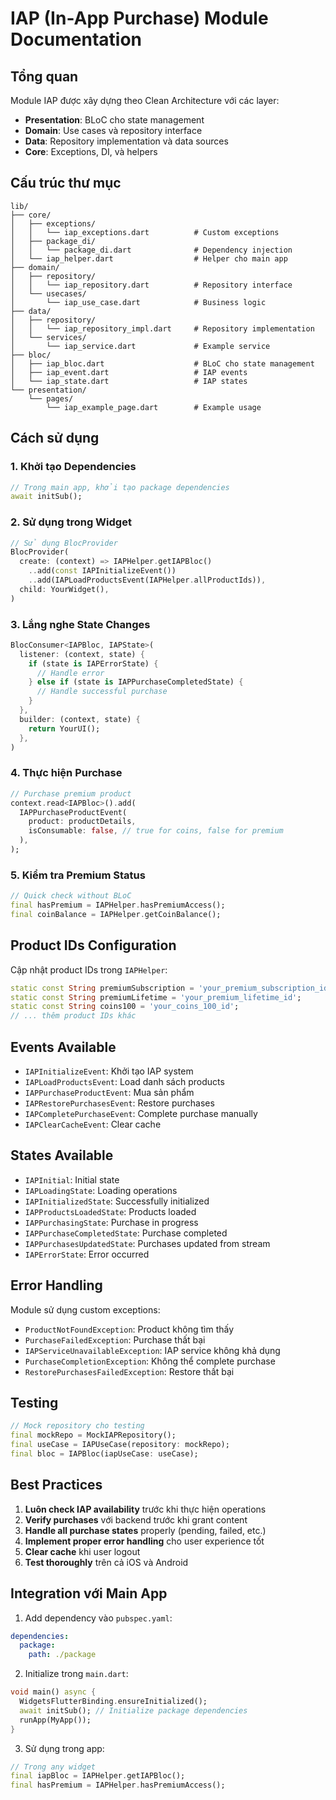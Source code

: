 # IAP (In-App Purchase) Module Documentation

## Tổng quan

Module IAP được xây dựng theo Clean Architecture với các layer:

- **Presentation**: BLoC cho state management
- **Domain**: Use cases và repository interface
- **Data**: Repository implementation và data sources
- **Core**: Exceptions, DI, và helpers

## Cấu trúc thư mục

```
lib/
├── core/
│   ├── exceptions/
│   │   └── iap_exceptions.dart          # Custom exceptions
│   ├── package_di/
│   │   └── package_di.dart              # Dependency injection
│   └── iap_helper.dart                  # Helper cho main app
├── domain/
│   ├── repository/
│   │   └── iap_repository.dart          # Repository interface
│   └── usecases/
│       └── iap_use_case.dart            # Business logic
├── data/
│   ├── repository/
│   │   └── iap_repository_impl.dart     # Repository implementation
│   └── services/
│       └── iap_service.dart             # Example service
├── bloc/
│   ├── iap_bloc.dart                    # BLoC cho state management
│   ├── iap_event.dart                   # IAP events
│   └── iap_state.dart                   # IAP states
└── presentation/
    └── pages/
        └── iap_example_page.dart        # Example usage
```

## Cách sử dụng

### 1. Khởi tạo Dependencies

```dart
// Trong main app, khởi tạo package dependencies
await initSub();
```

### 2. Sử dụng trong Widget

```dart
// Sử dụng BlocProvider
BlocProvider(
  create: (context) => IAPHelper.getIAPBloc()
    ..add(const IAPInitializeEvent())
    ..add(IAPLoadProductsEvent(IAPHelper.allProductIds)),
  child: YourWidget(),
)
```

### 3. Lắng nghe State Changes

```dart
BlocConsumer<IAPBloc, IAPState>(
  listener: (context, state) {
    if (state is IAPErrorState) {
      // Handle error
    } else if (state is IAPPurchaseCompletedState) {
      // Handle successful purchase
    }
  },
  builder: (context, state) {
    return YourUI();
  },
)
```

### 4. Thực hiện Purchase

```dart
// Purchase premium product
context.read<IAPBloc>().add(
  IAPPurchaseProductEvent(
    product: productDetails,
    isConsumable: false, // true for coins, false for premium
  ),
);
```

### 5. Kiểm tra Premium Status

```dart
// Quick check without BLoC
final hasPremium = IAPHelper.hasPremiumAccess();
final coinBalance = IAPHelper.getCoinBalance();
```

## Product IDs Configuration

Cập nhật product IDs trong `IAPHelper`:

```dart
static const String premiumSubscription = 'your_premium_subscription_id';
static const String premiumLifetime = 'your_premium_lifetime_id';
static const String coins100 = 'your_coins_100_id';
// ... thêm product IDs khác
```

## Events Available

- `IAPInitializeEvent`: Khởi tạo IAP system
- `IAPLoadProductsEvent`: Load danh sách products
- `IAPPurchaseProductEvent`: Mua sản phẩm
- `IAPRestorePurchasesEvent`: Restore purchases
- `IAPCompletePurchaseEvent`: Complete purchase manually
- `IAPClearCacheEvent`: Clear cache

## States Available

- `IAPInitial`: Initial state
- `IAPLoadingState`: Loading operations
- `IAPInitializedState`: Successfully initialized
- `IAPProductsLoadedState`: Products loaded
- `IAPPurchasingState`: Purchase in progress
- `IAPPurchaseCompletedState`: Purchase completed
- `IAPPurchasesUpdatedState`: Purchases updated from stream
- `IAPErrorState`: Error occurred

## Error Handling

Module sử dụng custom exceptions:

- `ProductNotFoundException`: Product không tìm thấy
- `PurchaseFailedException`: Purchase thất bại
- `IAPServiceUnavailableException`: IAP service không khả dụng
- `PurchaseCompletionException`: Không thể complete purchase
- `RestorePurchasesFailedException`: Restore thất bại

## Testing

```dart
// Mock repository cho testing
final mockRepo = MockIAPRepository();
final useCase = IAPUseCase(repository: mockRepo);
final bloc = IAPBloc(iapUseCase: useCase);
```

## Best Practices

1. **Luôn check IAP availability** trước khi thực hiện operations
2. **Verify purchases** với backend trước khi grant content
3. **Handle all purchase states** properly (pending, failed, etc.)
4. **Implement proper error handling** cho user experience tốt
5. **Clear cache** khi user logout
6. **Test thoroughly** trên cả iOS và Android

## Integration với Main App

1. Add dependency vào `pubspec.yaml`:

```yaml
dependencies:
  package:
    path: ./package
```

2. Initialize trong `main.dart`:

```dart
void main() async {
  WidgetsFlutterBinding.ensureInitialized();
  await initSub(); // Initialize package dependencies
  runApp(MyApp());
}
```

3. Sử dụng trong app:

```dart
// Trong any widget
final iapBloc = IAPHelper.getIAPBloc();
final hasPremium = IAPHelper.hasPremiumAccess();
```

